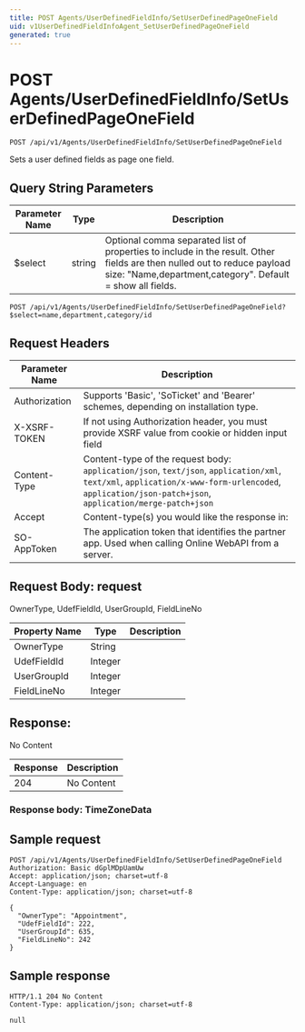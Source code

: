 ```yaml
---
title: POST Agents/UserDefinedFieldInfo/SetUserDefinedPageOneField
uid: v1UserDefinedFieldInfoAgent_SetUserDefinedPageOneField
generated: true
---
```


# POST Agents/UserDefinedFieldInfo/SetUserDefinedPageOneField

```http
POST /api/v1/Agents/UserDefinedFieldInfo/SetUserDefinedPageOneField
```

Sets a user defined fields as page one field.







## Query String Parameters

| Parameter Name | Type |  Description |
|----------------|------|--------------|
| $select | string |  Optional comma separated list of properties to include in the result. Other fields are then nulled out to reduce payload size: "Name,department,category". Default = show all fields. |

```http
POST /api/v1/Agents/UserDefinedFieldInfo/SetUserDefinedPageOneField?$select=name,department,category/id
```


## Request Headers

| Parameter Name | Description |
|----------------|-------------|
| Authorization  | Supports 'Basic', 'SoTicket' and 'Bearer' schemes, depending on installation type. |
| X-XSRF-TOKEN   | If not using Authorization header, you must provide XSRF value from cookie or hidden input field |
| Content-Type | Content-type of the request body: `application/json`, `text/json`, `application/xml`, `text/xml`, `application/x-www-form-urlencoded`, `application/json-patch+json`, `application/merge-patch+json` |
| Accept         | Content-type(s) you would like the response in:  |
| SO-AppToken | The application token that identifies the partner app. Used when calling Online WebAPI from a server. |

## Request Body: request 

OwnerType, UdefFieldId, UserGroupId, FieldLineNo 

| Property Name | Type |  Description |
|----------------|------|--------------|
| OwnerType | String |  |
| UdefFieldId | Integer |  |
| UserGroupId | Integer |  |
| FieldLineNo | Integer |  |

## Response:

No Content

| Response | Description |
|----------------|-------------|
| 204 | No Content |

### Response body: TimeZoneData


## Sample request

```http!
POST /api/v1/Agents/UserDefinedFieldInfo/SetUserDefinedPageOneField
Authorization: Basic dGplMDpUamUw
Accept: application/json; charset=utf-8
Accept-Language: en
Content-Type: application/json; charset=utf-8

{
  "OwnerType": "Appointment",
  "UdefFieldId": 222,
  "UserGroupId": 635,
  "FieldLineNo": 242
}
```

## Sample response

```http_
HTTP/1.1 204 No Content
Content-Type: application/json; charset=utf-8

null
```